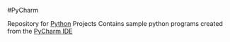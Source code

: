 #PyCharm
   
Repository for [Python](https://www.python.org/ "Python") Projects
Contains sample python programs created from the [PyCharm IDE](https://www.jetbrains.com/pycharm/?fromMenu)

